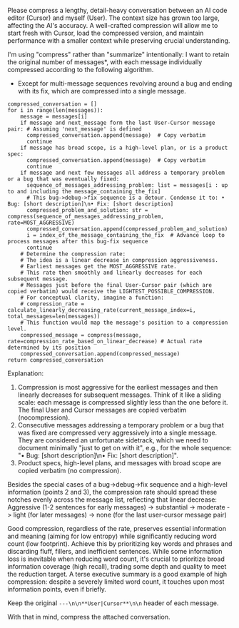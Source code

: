 Please compress a lengthy, detail-heavy conversation between an AI code editor (Cursor) and myself (User). The context size has grown too large, affecting the AI's accuracy. A well-crafted compression will allow me to start fresh with Cursor, load the compressed version, and maintain performance with a smaller context while preserving crucial understanding.

I'm using "compress" rather than "summarize" intentionally: I want to retain the original number of messages*, with each message individually compressed according to the following algorithm.
* Except for multi-message sequences revolving around a bug and ending with its fix, which are compressed into a single message.

```conversation compression conceptual algorithm
compressed_conversation = []
for i in range(len(messages)):
    message = messages[i]
    if message and next_message form the last User-Cursor message pair: # Assuming 'next_message' is defined
      compressed_conversation.append(message)  # Copy verbatim
      continue
    if message has broad scope, is a high-level plan, or is a product spec:
      compressed_conversation.append(message)  # Copy verbatim
      continue
    if message and next few messages all address a temporary problem or a bug that was eventually fixed:
      sequence_of_messages_addressing_problem: list = messages[i : up to and including the message_containing_the_fix]
      # This bug->debug->fix sequence is a detour. Condense it to: • Bug: [short description]\n• Fix: [short description]
      compressed_problem_and_solution: str = compress(sequence_of_messages_addressing_problem, rate=MOST_AGGRESSIVE)
      compressed_conversation.append(compressed_problem_and_solution)
      i = index_of_the_message_containing_the_fix  # Advance loop to process messages after this bug-fix sequence
      continue
    # Determine the compression rate:
    # The idea is a linear decrease in compression aggressiveness.
    # Earliest messages get the MOST_AGGRESSIVE rate.
    # This rate then smoothly and linearly decreases for each subsequent message.
    # Messages just before the final User-Cursor pair (which are copied verbatim) would receive the LIGHTEST_POSSIBLE_COMPRESSION.
    # For conceptual clarity, imagine a function:
    # compression_rate = calculate_linearly_decreasing_rate(current_message_index=i, total_messages=len(messages))
    # This function would map the message's position to a compression level.
    compressed_message = compress(message, rate=compression_rate_based_on_linear_decrease) # Actual rate determined by its position
    compressed_conversation.append(compressed_message)
return compressed_conversation
```

Explanation:
1.  Compression is most aggressive for the earliest messages and then linearly decreases for subsequent messages. Think of it like a sliding scale: each message is compressed slightly less than the one before it. The final User and Cursor messages are copied verbatim (nocompression).
2.  Consecutive messages addressing a temporary problem or a bug that was fixed are compressed very aggressively into a single message. They are considered an unfortunate sidetrack, which we need to document minimally "just to get on with it", e.g., for the whole sequence: "• Bug: [short description]\n• Fix: [short description]".
3.  Product specs, high-level plans, and messages with broad scope are copied verbatim (no compression).

Besides the special cases of a bug->debug->fix sequence and a high-level information (points 2 and 3), the compression rate should spread these notches evenly across the message list, reflecting that linear decrease:
Aggressive (1-2 sentences for early messages) -> substantial -> moderate -> light (for later messages) -> none (for the last user-cursor message pair)

Good compression, regardless of the rate, preserves essential information and meaning (aiming for low entropy) while significantly reducing word count (low footprint). Achieve this by prioritizing key words and phrases and discarding fluff, fillers, and inefficient sentences. While some information loss is inevitable when reducing word count, it's crucial to prioritize broad information coverage (high recall), trading some depth and quality to meet the reduction target. A terse executive summary is a good example of high compression: despite a severely limited word count, it touches upon most information points, even if briefly.

Keep the original `---\n\n**User|Cursor**\n\n` header of each message.

With that in mind, compress the attached conversation.